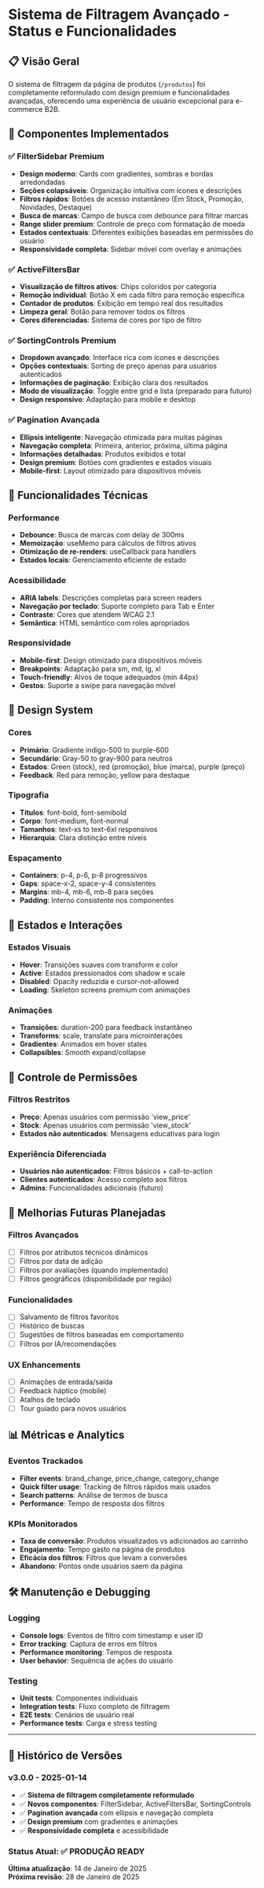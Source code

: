 # Sistema de Filtragem Avançado - Status e Funcionalidades

## 📋 **Visão Geral**
O sistema de filtragem da página de produtos (`/produtos`) foi completamente reformulado com design premium e funcionalidades avançadas, oferecendo uma experiência de usuário excepcional para e-commerce B2B.

## 🎯 **Componentes Implementados**

### **✅ FilterSidebar Premium**
- **Design moderno**: Cards com gradientes, sombras e bordas arredondadas
- **Seções colapsáveis**: Organização intuitiva com ícones e descrições
- **Filtros rápidos**: Botões de acesso instantâneo (Em Stock, Promoção, Novidades, Destaque)
- **Busca de marcas**: Campo de busca com debounce para filtrar marcas
- **Range slider premium**: Controle de preço com formatação de moeda
- **Estados contextuais**: Diferentes exibições baseadas em permissões do usuário
- **Responsividade completa**: Sidebar móvel com overlay e animações

### **✅ ActiveFiltersBar**
- **Visualização de filtros ativos**: Chips coloridos por categoria
- **Remoção individual**: Botão X em cada filtro para remoção específica
- **Contador de produtos**: Exibição em tempo real dos resultados
- **Limpeza geral**: Botão para remover todos os filtros
- **Cores diferenciadas**: Sistema de cores por tipo de filtro

### **✅ SortingControls Premium**
- **Dropdown avançado**: Interface rica com ícones e descrições
- **Opções contextuais**: Sorting de preço apenas para usuários autenticados
- **Informações de paginação**: Exibição clara dos resultados
- **Modo de visualização**: Toggle entre grid e lista (preparado para futuro)
- **Design responsivo**: Adaptação para mobile e desktop

### **✅ Pagination Avançada**
- **Ellipsis inteligente**: Navegação otimizada para muitas páginas
- **Navegação completa**: Primeira, anterior, próxima, última página
- **Informações detalhadas**: Produtos exibidos e total
- **Design premium**: Botões com gradientes e estados visuais
- **Mobile-first**: Layout otimizado para dispositivos móveis

## 🔧 **Funcionalidades Técnicas**

### **Performance**
- **Debounce**: Busca de marcas com delay de 300ms
- **Memoização**: useMemo para cálculos de filtros ativos
- **Otimização de re-renders**: useCallback para handlers
- **Estados locais**: Gerenciamento eficiente de estado

### **Acessibilidade**
- **ARIA labels**: Descrições completas para screen readers
- **Navegação por teclado**: Suporte completo para Tab e Enter
- **Contraste**: Cores que atendem WCAG 2.1
- **Semântica**: HTML semântico com roles apropriados

### **Responsividade**
- **Mobile-first**: Design otimizado para dispositivos móveis
- **Breakpoints**: Adaptação para sm, md, lg, xl
- **Touch-friendly**: Alvos de toque adequados (min 44px)
- **Gestos**: Suporte a swipe para navegação móvel

## 🎨 **Design System**

### **Cores**
- **Primário**: Gradiente indigo-500 to purple-600
- **Secundário**: Gray-50 to gray-900 para neutros
- **Estados**: Green (stock), red (promoção), blue (marca), purple (preço)
- **Feedback**: Red para remoção, yellow para destaque

### **Tipografia**
- **Títulos**: font-bold, font-semibold
- **Corpo**: font-medium, font-normal
- **Tamanhos**: text-xs to text-6xl responsivos
- **Hierarquia**: Clara distinção entre níveis

### **Espaçamento**
- **Containers**: p-4, p-6, p-8 progressivos
- **Gaps**: space-x-2, space-y-4 consistentes
- **Margins**: mb-4, mb-6, mb-8 para seções
- **Padding**: Interno consistente nos componentes

## 📱 **Estados e Interações**

### **Estados Visuais**
- **Hover**: Transições suaves com transform e color
- **Active**: Estados pressionados com shadow e scale
- **Disabled**: Opacity reduzida e cursor-not-allowed
- **Loading**: Skeleton screens premium com animações

### **Animações**
- **Transições**: duration-200 para feedback instantâneo
- **Transforms**: scale, translate para microinterações
- **Gradientes**: Animados em hover states
- **Collapsibles**: Smooth expand/collapse

## 🔐 **Controle de Permissões**

### **Filtros Restritos**
- **Preço**: Apenas usuários com permissão 'view_price'
- **Stock**: Apenas usuários com permissão 'view_stock'
- **Estados não autenticados**: Mensagens educativas para login

### **Experiência Diferenciada**
- **Usuários não autenticados**: Filtros básicos + call-to-action
- **Clientes autenticados**: Acesso completo aos filtros
- **Admins**: Funcionalidades adicionais (futuro)

## 🚀 **Melhorias Futuras Planejadas**

### **Filtros Avançados**
- [ ] Filtros por atributos técnicos dinâmicos
- [ ] Filtros por data de adição
- [ ] Filtros por avaliações (quando implementado)
- [ ] Filtros geográficos (disponibilidade por região)

### **Funcionalidades**
- [ ] Salvamento de filtros favoritos
- [ ] Histórico de buscas
- [ ] Sugestões de filtros baseadas em comportamento
- [ ] Filtros por IA/recomendações

### **UX Enhancements**
- [ ] Animações de entrada/saída
- [ ] Feedback háptico (mobile)
- [ ] Atalhos de teclado
- [ ] Tour guiado para novos usuários

## 📊 **Métricas e Analytics**

### **Eventos Trackados**
- **Filter events**: brand_change, price_change, category_change
- **Quick filter usage**: Tracking de filtros rápidos mais usados
- **Search patterns**: Análise de termos de busca
- **Performance**: Tempo de resposta dos filtros

### **KPIs Monitorados**
- **Taxa de conversão**: Produtos visualizados vs adicionados ao carrinho
- **Engajamento**: Tempo gasto na página de produtos
- **Eficácia dos filtros**: Filtros que levam a conversões
- **Abandono**: Pontos onde usuários saem da página

## 🛠️ **Manutenção e Debugging**

### **Logging**
- **Console logs**: Eventos de filtro com timestamp e user ID
- **Error tracking**: Captura de erros em filtros
- **Performance monitoring**: Tempos de resposta
- **User behavior**: Sequência de ações do usuário

### **Testing**
- **Unit tests**: Componentes individuais
- **Integration tests**: Fluxo completo de filtragem
- **E2E tests**: Cenários de usuário real
- **Performance tests**: Carga e stress testing

---

## 📅 **Histórico de Versões**

### **v3.0.0** - 2025-01-14
- ✅ **Sistema de filtragem completamente reformulado**
- ✅ **Novos componentes**: FilterSidebar, ActiveFiltersBar, SortingControls
- ✅ **Pagination avançada** com ellipsis e navegação completa
- ✅ **Design premium** com gradientes e animações
- ✅ **Responsividade completa** e acessibilidade

### **Status Atual**: ✅ **PRODUÇÃO READY**
**Última atualização**: 14 de Janeiro de 2025  
**Próxima revisão**: 28 de Janeiro de 2025 
